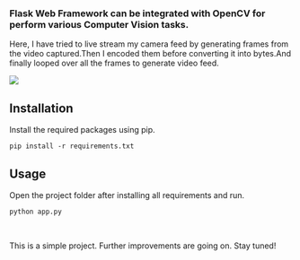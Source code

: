 ### Flask Web Framework can be integrated with OpenCV for perform various Computer Vision tasks.

Here, I have tried to live stream my camera feed by generating frames from the video captured.Then I encoded them before converting it into bytes.And finally looped over all the frames to generate video feed. <br>

![](livevideo.gif)

## Installation
Install the required packages using pip. <br>

<code>pip install -r requirements.txt </code>

## Usage
Open the project folder after installing all requirements and run. <br>

<code>python app.py </code>



<br>

This is a simple project. Further improvements are going on.
Stay tuned!
